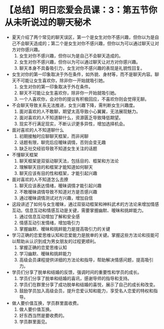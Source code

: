# 【总结】明日恋爱会员课：3：第五节你从未听说过的聊天秘术

-   夏天介绍了两个常见的聊天误区，第一个是女生对你不感兴趣，但你以为是自己不会聊天造成的；第二个是女生对你不感兴趣，但你以为可以通过聊天让对方对你感兴趣。
    1.  女生对你不感兴趣，但你以为是自己不会聊天造成的。
    2.  女生对你不感兴趣，但你以为可以通过聊天让对方对你感兴趣。
    3.  聊天本身不具备吸引力，女生对你不感兴趣的表现是礼貌性回复。
-   女生对你的第一印象取决于外在条件，如外貌、身材等，而不是聊天内容。聊天不可能让女生喜欢你，除非你一开始就吸引她。
    1.  女生对你的第一印象取决于外在条件。
    2.  聊天不可能让女生喜欢你，除非你一开始就吸引她。
    3.  一个人喜欢你，会对你的提议有积极回应，不喜欢你则会觉得无聊。
-   不会聊天导致关系无法推进，女生兴趣下降，需判断女生兴趣度。
    1.  面对喜欢的人不敢聊，期望太高导致小心翼翼，无法展现魅力。
    2.  面对喜欢的人不知道聊什么，资源匮乏导致降低期望。
    3.  现实不行满足现实，不断认识更多异性，增加选择机会。
-   面对喜欢的人不知道聊什么
    1.  初期接触时应聊聊天框架，而非闲聊
    2.  话题有限，聊完后应暧昧调情，否则会变无趣
    3.  缺乏社交经验导致不知道女生关注的话题
-   不懂聊天框架
    1.  聊天框架是双驱动聊天法，包括目的、框架和方法论
    2.  理解聊天目的和框架才能知道如何聊天
    3.  聊天应该有目的性和框架，才能引起兴趣
-   面对喜欢的人不知道怎么去撩
    1.  聊天应该表达情绪，暧昧调情才能引起兴趣
    2.  不敢暧昧调情导致不知道对方是否感兴趣
    3.  通过暧昧调情测试对方兴趣，增加自信
-   这段讲述了如何与女生暧昧，通过双驱动框架和神料武术的方法论来增加情感互动。信息互动和情感互动是关键，需要掌握幽默、暧昧和挑衅能力。
    1.  通过信息互动增加了解和安全感
    2.  情感互动引发情绪，增加吸引力
    3.  掌握幽默、暧昧和挑衅能力是提高吸引力的关键
-   学习正确的恋爱思维认知和恋爱能力是脱单的关键。掌握这些方法论和技能可以帮助从认识到成为男女朋友的过程更顺利。
    1.  掌握正确的恋爱思维认知
    2.  学习幽默、暧昧和挑衅能力
    3.  高级会员课程提供详细的方法论和指导，帮助解决情感问题，提高吸引力。
-   学员们分享了脱单和结婚的反馈，强调时间的重要性和学员的成长。
    1.  学员们分享了脱单和结婚的喜讯，感谢导师的指导和支持。
    2.  学员们在群里分享了成功脱单和结婚的喜悦，展示了自己的成长和改变。
    3.  鼓励学员加入高级会员，提升恋爱认知和能力，享受名人恋爱的特权和指导。
-   做人要价值互换，学员群里面收费。
    1.  做人要价值互换。
    2.  好东西当然是要收费的。
    3.  学员群里面见。